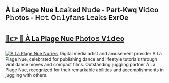 ## À La Plage Nue L𝚎a𝚔ed N𝚞𝚍e - Part-Kwq Vi𝚍𝚎o P𝚑𝚘tos - H𝚘𝚝 O𝚗𝚕yf𝚊ns L𝚎a𝚔s ExrOe

# <h2><a href="http://kf8g07.oniu.top/?m=%c3%80+La+Plage+Nue">🔗👉 🔴 À La Plage Nue P𝚑ot𝚘𝚜 V𝚒d𝚎o</a></h2>

[![À La Plage Nue Nu𝚍e𝚜](https://i.imgur.com/0qMVB7G.gif)](http://kf8g07.oniu.top/?m=%c3%80+La+Plage+Nue)
Digital media artist and amusement provider À La Plage Nue, celebrated for publishing dance and lifestyle tutorials through viral dance moves and compact films. Outstanding juggling partner À La Plage Nue, recognized for their remarkable abilities and accomplishments in juggling with others.  
